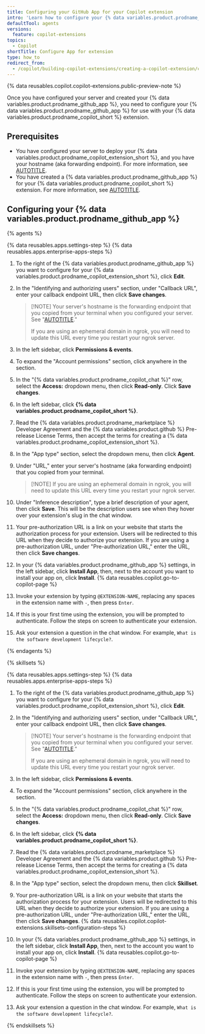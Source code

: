 ```yaml
---
title: Configuring your GitHub App for your Copilot extension
intro: 'Learn how to configure your {% data variables.product.prodname_github_app %} so that it is associated with your {% data variables.product.prodname_copilot_extension_short %}.'
defaultTool: agents
versions:
  feature: copilot-extensions
topics:
  - Copilot
shortTitle: Configure App for extension
type: how_to
redirect_from:
  - /copilot/building-copilot-extensions/creating-a-copilot-extension/configuring-your-github-app-for-your-copilot-agent
---
```


{% data reusables.copilot.copilot-extensions.public-preview-note %}

Once you have configured your server and created your {% data variables.product.prodname_github_app %}, you need to configure your {% data variables.product.prodname_github_app %} for use with your {% data variables.product.prodname_copilot_short %} extension.

## Prerequisites

* You have configured your server to deploy your {% data variables.product.prodname_copilot_extension_short %}, and you have your hostname (aka forwarding endpoint). For more information, see [AUTOTITLE](/copilot/building-copilot-extensions/creating-a-copilot-extension/configuring-your-server-to-deploy-your-copilot-agent).
* You have created a {% data variables.product.prodname_github_app %} for your {% data variables.product.prodname_copilot_short %} extension. For more information, see [AUTOTITLE](/copilot/building-copilot-extensions/creating-a-copilot-extension/creating-a-github-app-for-your-copilot-extension).

## Configuring your {% data variables.product.prodname_github_app %}

{% agents %}

{% data reusables.apps.settings-step %}
{% data reusables.apps.enterprise-apps-steps %}
1. To the right of the {% data variables.product.prodname_github_app %} you want to configure for your {% data variables.product.prodname_copilot_extension_short %}, click **Edit**.
1. In the "Identifying and authorizing users" section, under "Callback URL", enter your callback endpoint URL, then click **Save changes**.

    > [!NOTE] Your server's hostname is the forwarding endpoint that you copied from your terminal when you configured your server. See "[AUTOTITLE](/copilot/building-copilot-extensions/creating-a-copilot-extension/configuring-your-server-to-deploy-your-copilot-agent)."
    >
    > If you are using an ephemeral domain in ngrok, you will need to update this URL every time you restart your ngrok server.

1. In the left sidebar, click **Permissions & events**.
1. To expand the "Account permissions" section, click anywhere in the section.
1. In the "{% data variables.product.prodname_copilot_chat %}" row, select the **Access:** dropdown menu, then click **Read-only**. Click **Save changes**.
1. In the left sidebar, click **{% data variables.product.prodname_copilot_short %}**.
1. Read the {% data variables.product.prodname_marketplace %} Developer Agreement and the {% data variables.product.github %} Pre-release License Terms, then accept the terms for creating a {% data variables.product.prodname_copilot_extension_short %}.

1. In the "App type" section, select the dropdown menu, then click **Agent**.
1. Under "URL," enter your server's hostname (aka forwarding endpoint) that you copied from your terminal.

    > [!NOTE] If you are using an ephemeral domain in ngrok, you will need to update this URL every time you restart your ngrok server.

1. Under "Inference description", type a brief description of your agent, then click **Save**. This will be the description users see when they hover over your extension's slug in the chat window.
1. Your pre-authorization URL is a link on your website that starts the authorization process for your extension. Users will be redirected to this URL when they decide to authorize your extension. If you are using a pre-authorization URL, under "Pre-authorization URL," enter the URL, then click **Save changes**.
1. In your {% data variables.product.prodname_github_app %} settings, in the left sidebar, click **Install App**, then, next to the account you want to install your app on, click **Install**.
{% data reusables.copilot.go-to-copilot-page %}
1. Invoke your extension by typing `@EXTENSION-NAME`, replacing any spaces in the extension name with `-`, then press `Enter`.
1. If this is your first time using the extension, you will be prompted to authenticate. Follow the steps on screen to authenticate your extension.
1. Ask your extension a question in the chat window. For example, `What is the software development lifecycle?`.

{% endagents %}

{% skillsets %}

{% data reusables.apps.settings-step %}
{% data reusables.apps.enterprise-apps-steps %}
1. To the right of the {% data variables.product.prodname_github_app %} you want to configure for your {% data variables.product.prodname_copilot_extension_short %}, click **Edit**.
1. In the "Identifying and authorizing users" section, under "Callback URL", enter your callback endpoint URL, then click **Save changes**.

    > [!NOTE] Your server's hostname is the forwarding endpoint that you copied from your terminal when you configured your server. See "[AUTOTITLE](/copilot/building-copilot-extensions/creating-a-copilot-extension/configuring-your-server-to-deploy-your-copilot-agent)."
    >
    > If you are using an ephemeral domain in ngrok, you will need to update this URL every time you restart your ngrok server.

1. In the left sidebar, click **Permissions & events**.
1. To expand the "Account permissions" section, click anywhere in the section.
1. In the "{% data variables.product.prodname_copilot_chat %}" row, select the **Access:** dropdown menu, then click **Read-only**. Click **Save changes**.
1. In the left sidebar, click **{% data variables.product.prodname_copilot_short %}**.
1. Read the {% data variables.product.prodname_marketplace %} Developer Agreement and the {% data variables.product.github %} Pre-release License Terms, then accept the terms for creating a {% data variables.product.prodname_copilot_extension_short %}.

1. In the "App type" section, select the dropdown menu, then click **Skillset**.
1. Your pre-authorization URL is a link on your website that starts the authorization process for your extension. Users will be redirected to this URL when they decide to authorize your extension. If you are using a pre-authorization URL, under "Pre-authorization URL," enter the URL, then click **Save changes**.
{% data reusables.copilot.copilot-extensions.skillsets-configuration-steps %}
1. In your {% data variables.product.prodname_github_app %} settings, in the left sidebar, click **Install App**, then, next to the account you want to install your app on, click **Install**.
{% data reusables.copilot.go-to-copilot-page %}
1. Invoke your extension by typing `@EXTENSION-NAME`, replacing any spaces in the extension name with `-`, then press `Enter`.
1. If this is your first time using the extension, you will be prompted to authenticate. Follow the steps on screen to authenticate your extension.
1. Ask your extension a question in the chat window. For example, `What is the software development lifecycle?`.

{% endskillsets %}
